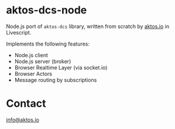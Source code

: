 # aktos-dcs-node


Node.js port of `aktos-dcs` library, written from scratch by [aktos.io](https://aktos.io) in Livescript. 

Implements the following features: 

* Node.js client 
* Node.js server (broker)
* Browser Realtime Layer (via socket.io)
* Browser Actors 
* Message routing by subscriptions

# Contact 

info@aktos.io
